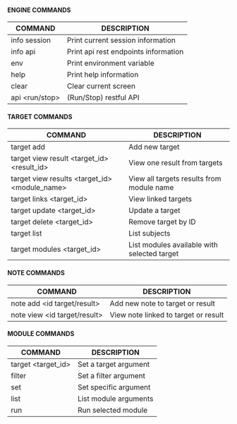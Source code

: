 #### ENGINE COMMANDS

| COMMAND        | DESCRIPTION                          |
|----------------|--------------------------------------|
| info session   | Print current session information    |
| info api       | Print api rest endpoints information |
| env            | Print environment variable           |
| help           | Print help information               |
| clear          | Clear current screen                 |
| api <run/stop> | (Run/Stop) restful API               |


#### TARGET COMMANDS

| COMMAND                                       | DESCRIPTION                                 |
|-----------------------------------------------|---------------------------------------------|
| target add <type> <value>                     | Add new target                              |
| target view result <target_id> <result_id>    | View one result from targets                |
| target view results <target_id> <module_name> | View all targets results from module name   |
| target links <target_id>                      | View linked targets                         |
| target update <target_id> <value>             | Update a target                             |
| target delete <target_id>                     | Remove target by ID                         |
| target list                                   | List subjects                               |
| target modules <target_id>                    | List modules available with selected target |

#### NOTE COMMANDS

| COMMAND                            | DESCRIPTION                           |
|------------------------------------|---------------------------------------|
| note add <id target/result> <text> | Add new note to target or result      |
| note view <id target/result>       | View note linked to target or result  |

#### MODULE COMMANDS
| COMMAND                         | DESCRIPTION           |
|---------------------------------|-----------------------|
| <module> target <target_id>     | Set a target argument |
| <module> filter <filter>        | Set a filter argument |
| <module> set <argument> <value> | Set specific argument |
| <module> list                   | List module arguments |
| <module> run                    | Run selected module   |
